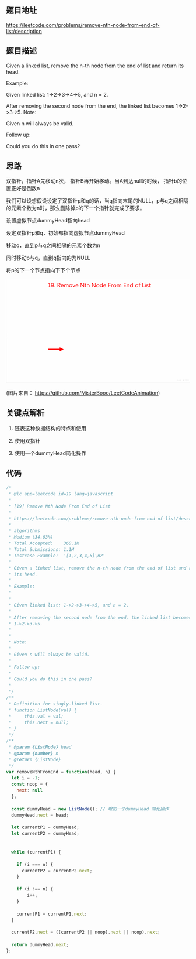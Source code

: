 ## 题目地址
https://leetcode.com/problems/remove-nth-node-from-end-of-list/description

## 题目描述
Given a linked list, remove the n-th node from the end of list and return its head.

Example:

Given linked list: 1->2->3->4->5, and n = 2.

After removing the second node from the end, the linked list becomes 1->2->3->5.
Note:

Given n will always be valid.

Follow up:

Could you do this in one pass?

## 思路

双指针，指针A先移动n次， 指针B再开始移动。当A到达null的时候， 指针b的位置正好是倒数n

我们可以设想假设设定了双指针p和q的话，当q指向末尾的NULL，p与q之间相隔的元素个数为n时，那么删除掉p的下一个指针就完成了要求。

设置虚拟节点dummyHead指向head

设定双指针p和q，初始都指向虚拟节点dummyHead

移动q，直到p与q之间相隔的元素个数为n

同时移动p与q，直到q指向的为NULL

将p的下一个节点指向下下个节点



![19.removeNthNodeFromEndOfList](./assets/19.removeNthNodeFromEndOfList.gif)

(图片来自： https://github.com/MisterBooo/LeetCodeAnimation)

## 关键点解析

1. 链表这种数据结构的特点和使用

2. 使用双指针

3. 使用一个dummyHead简化操作

## 代码


```js
/*
 * @lc app=leetcode id=19 lang=javascript
 *
 * [19] Remove Nth Node From End of List
 *
 * https://leetcode.com/problems/remove-nth-node-from-end-of-list/description/
 *
 * algorithms
 * Medium (34.03%)
 * Total Accepted:    360.1K
 * Total Submissions: 1.1M
 * Testcase Example:  '[1,2,3,4,5]\n2'
 *
 * Given a linked list, remove the n-th node from the end of list and return
 * its head.
 * 
 * Example:
 * 
 * 
 * Given linked list: 1->2->3->4->5, and n = 2.
 * 
 * After removing the second node from the end, the linked list becomes
 * 1->2->3->5.
 * 
 * 
 * Note:
 * 
 * Given n will always be valid.
 * 
 * Follow up:
 * 
 * Could you do this in one pass?
 * 
 */
/**
 * Definition for singly-linked list.
 * function ListNode(val) {
 *     this.val = val;
 *     this.next = null;
 * }
 */
/**
 * @param {ListNode} head
 * @param {number} n
 * @return {ListNode}
 */
var removeNthFromEnd = function(head, n) {
  let i = -1;
  const noop = {
    next: null
  };

  const dummyHead = new ListNode(); // 增加一个dummyHead 简化操作
  dummyHead.next = head;

  let currentP1 = dummyHead;
  let currentP2 = dummyHead;

  
  while (currentP1) {

    if (i === n) {
      currentP2 = currentP2.next;
    }

    if (i !== n) {
        i++;
    }
    
    currentP1 = currentP1.next;
  }

  currentP2.next = ((currentP2 || noop).next || noop).next;

  return dummyHead.next;
};

```